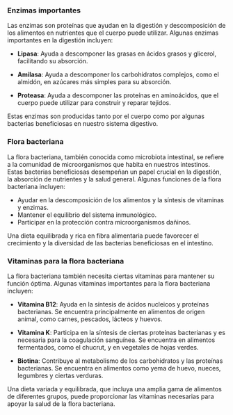 
### Enzimas importantes

Las enzimas son proteínas que ayudan en la digestión y descomposición de los alimentos en nutrientes que el cuerpo puede utilizar. Algunas enzimas importantes en la digestión incluyen:

- **Lipasa**: Ayuda a descomponer las grasas en ácidos grasos y glicerol, facilitando su absorción.

- **Amilasa**: Ayuda a descomponer los carbohidratos complejos, como el almidón, en azúcares más simples para su absorción.

- **Proteasa**: Ayuda a descomponer las proteínas en aminoácidos, que el cuerpo puede utilizar para construir y reparar tejidos.

Estas enzimas son producidas tanto por el cuerpo como por algunas bacterias beneficiosas en nuestro sistema digestivo.

### Flora bacteriana

La flora bacteriana, también conocida como microbiota intestinal, se refiere a la comunidad de microorganismos que habita en nuestros intestinos. Estas bacterias beneficiosas desempeñan un papel crucial en la digestión, la absorción de nutrientes y la salud general. Algunas funciones de la flora bacteriana incluyen:

- Ayudar en la descomposición de los alimentos y la síntesis de vitaminas y enzimas.
- Mantener el equilibrio del sistema inmunológico.
- Participar en la protección contra microorganismos dañinos.

Una dieta equilibrada y rica en fibra alimentaria puede favorecer el crecimiento y la diversidad de las bacterias beneficiosas en el intestino.

### Vitaminas para la flora bacteriana

La flora bacteriana también necesita ciertas vitaminas para mantener su función óptima. Algunas vitaminas importantes para la flora bacteriana incluyen:

- **Vitamina B12**: Ayuda en la síntesis de ácidos nucleicos y proteínas bacterianas. Se encuentra principalmente en alimentos de origen animal, como carnes, pescados, lácteos y huevos.

- **Vitamina K**: Participa en la síntesis de ciertas proteínas bacterianas y es necesaria para la coagulación sanguínea. Se encuentra en alimentos fermentados, como el chucrut, y en vegetales de hojas verdes.

- **Biotina**: Contribuye al metabolismo de los carbohidratos y las proteínas bacterianas. Se encuentra en alimentos como yema de huevo, nueces, legumbres y ciertas verduras.

Una dieta variada y equilibrada, que incluya una amplia gama de alimentos de diferentes grupos, puede proporcionar las vitaminas necesarias para apoyar la salud de la flora bacteriana.


